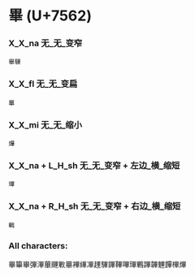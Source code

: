 # 畢 (U+7562) 

### X_X_na 无_无_变窄
`畢驆`

### X_X_fl 无_无_变扁
`罼`

### X_X_mi 无_无_缩小
`爗`

### X_X_na + L_H_sh 无_无_变窄 + 左边_横_缩短
`㻫`

### X_X_na + R_H_sh 无_无_变窄 + 右边_横_缩短
`鷨`

### All characters:
畢篳畢彃滭蓽䬛㪤罼襅縪㓖䟆驆鏎鞸嗶㻫鷝蹕韠魓饆㮿熚
